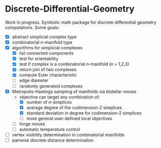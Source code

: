 # Discrete-Differential-Geometry

Work in progress. Symbolic math package for discrete differential geometry computations. Some goals:

- [x] abstract simplicial complex type
- [x] combinatorial *n*-manifold type
- [x] algorithms for simplicial complexes
    - [x] list connected components
    - [x] test for orientability
    - [x] test if complex is a combinatorial *n*-manifold (*n* = 1,2,3)
    - [x] return join of two complexes
    - [x] compute Euler characteristic
    - [ ] edge diameter
    - [ ] randomly generated complexes
- [x] Metropolis-Hastings sampling of manifolds via bistellar moves
    - objective can target any combination of:
        - [x] number of *n*-simplices
        - [x] average degree of the codimension-2 simplices
        - [x] standard deviation in degree for codimension-2 simplices
        - [ ] more general user-defined local objectives
    - [ ] hinge moves
    - [ ] automatic temperature control
- [ ] vertex visibility determination in combinatorial manifolds
- [ ] pairwise discrete distance determination